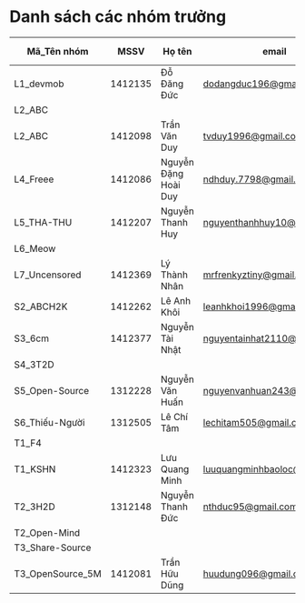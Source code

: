 # Danh sách các nhóm trưởng 

Mã_Tên nhóm |  MSSV | Họ tên | email |  Tài khoản GitHub
----------- | ----- | ------ | ----- | -------------------
L1_devmob |1412135 |Đỗ Đăng Đức |dodangduc196@gmail.com |dodangduc 
L2_ABC | | | | 
L2_ABC | 1412098 | Trần Văn Duy | tvduy1996@gmail.com | tvduy
L4_Freee |1412086 |Nguyễn Đặng Hoài Duy |ndhduy.7798@gmail.com |ngray1747 
L5_THA-THU |1412207 |Nguyễn Thanh Huy | nguyenthanhhuy10@gmail.com| thanhhuykhtn
L6_Meow | | | | 
L7_Uncensored |1412369|Lý Thành Nhân|mrfrenkyztiny@gmail.com |FrenkyzKing 
S2_ABCH2K |1412262|Lê Anh Khôi|leanhkhoi1996@gmail.com|leanhkhoi
S3_6cm |1412377 |Nguyễn Tài Nhật |nguyentainhat2110@gmail.com |NhatNTN 
S4_3T2D | | | | 
S5_Open-Source |1312228 |Nguyễn Văn Huấn |nguyenvanhuan243@gmail.com |tacke243 
S6_Thiếu-Người |1312505 |Lê Chí Tâm |lechitam505@gmail.com |lechitam 
T1_F4 | | | | 
T1_KSHN |1412323 |Lưu Quang Minh |luuquangminhbaoloc@gmail.com | minhmeo753
T2_3H2D |1312148|Nguyễn Thanh Đức|nthduc95@gmail.com|1312148
T2_Open-Mind | | | | 
T3_Share-Source | | | | 
T3_OpenSource_5M |1412081 |Trần Hữu Dũng |huudung096@gmail.com |dungtranhcmus 
